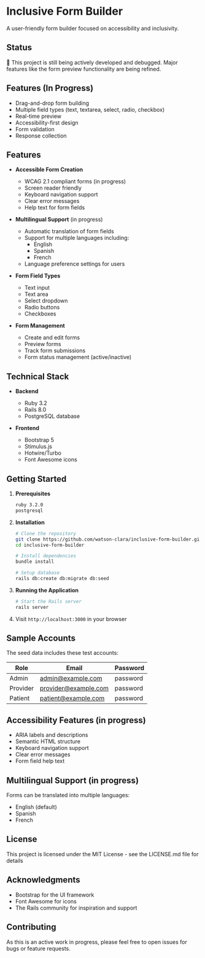 # Inclusive Form Builder

A user-friendly form builder focused on accessibility and inclusivity.

## Status
🚧 This project is still being actively developed and debugged. Major features like the form preview functionality are being refined.

## Features (In Progress)
- Drag-and-drop form building
- Multiple field types (text, textarea, select, radio, checkbox)
- Real-time preview
- Accessibility-first design
- Form validation
- Response collection

## Features

- **Accessible Form Creation**
  - WCAG 2.1 compliant forms (in progress)
  - Screen reader friendly
  - Keyboard navigation support
  - Clear error messages
  - Help text for form fields

- **Multilingual Support** (in progress)
  - Automatic translation of form fields
  - Support for multiple languages including:
    - English
    - Spanish
    - French
  - Language preference settings for users

- **Form Field Types**
  - Text input
  - Text area
  - Select dropdown
  - Radio buttons
  - Checkboxes

- **Form Management**
  - Create and edit forms
  - Preview forms
  - Track form submissions
  - Form status management (active/inactive)

## Technical Stack

- **Backend**
  - Ruby 3.2
  - Rails 8.0
  - PostgreSQL database

- **Frontend**
  - Bootstrap 5
  - Stimulus.js
  - Hotwire/Turbo
  - Font Awesome icons

## Getting Started

1. **Prerequisites**
   ```bash
   ruby 3.2.0
   postgresql
   ```

2. **Installation**
   ```bash
   # Clone the repository
   git clone https://github.com/watson-clara/inclusive-form-builder.git
   cd inclusive-form-builder

   # Install dependencies
   bundle install

   # Setup database
   rails db:create db:migrate db:seed
   ```

3. **Running the Application**
   ```bash
   # Start the Rails server
   rails server
   ```

4. Visit `http://localhost:3000` in your browser

## Sample Accounts

The seed data includes these test accounts:

| Role     | Email               | Password |
|----------|---------------------|----------|
| Admin    | admin@example.com   | password |
| Provider | provider@example.com| password |
| Patient  | patient@example.com | password |

## Accessibility Features (in progress)

- ARIA labels and descriptions
- Semantic HTML structure
- Keyboard navigation support
- Clear error messages
- Form field help text

## Multilingual Support (in progress)

Forms can be translated into multiple languages:
- English (default)
- Spanish
- French

## License

This project is licensed under the MIT License - see the LICENSE.md file for details

## Acknowledgments

- Bootstrap for the UI framework
- Font Awesome for icons
- The Rails community for inspiration and support

## Contributing
As this is an active work in progress, please feel free to open issues for bugs or feature requests.

